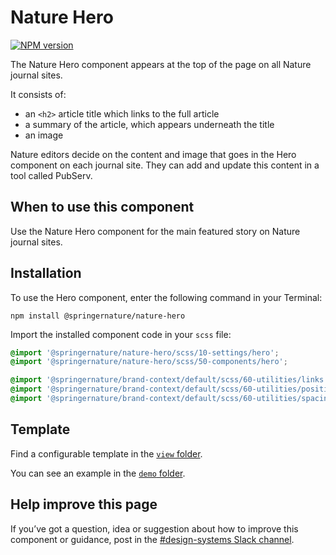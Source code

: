 # Nature Hero

[![NPM version][badge-npm]][info-npm]

The Nature Hero component appears at the top of the page on all Nature journal sites.

It consists of:
- an `<h2>` article title which links to the full article
- a summary of the article, which appears underneath the title
- an image

Nature editors decide on the content and image that goes in the Hero component on each journal site. They can add and update this content in a tool called PubServ. 

## When to use this component

Use the Nature Hero component for the main featured story on Nature journal sites.

## Installation

To use the Hero component, enter the following command in your Terminal:

```
npm install @springernature/nature-hero
```

Import the installed component code in your `scss` file:

```scss
@import '@springernature/nature-hero/scss/10-settings/hero';
@import '@springernature/nature-hero/scss/50-components/hero';

@import '@springernature/brand-context/default/scss/60-utilities/links.scss';
@import '@springernature/brand-context/default/scss/60-utilities/positioning.scss';
@import '@springernature/brand-context/default/scss/60-utilities/spacing.scss';
```

## Template

Find a configurable template in the [`view` folder](https://github.com/springernature/frontend-toolkits/tree/master/toolkits/nature/packages/nature-hero/view). 

You can see an example in the [`demo` folder](https://github.com/springernature/frontend-toolkits/tree/master/toolkits/nature/packages/nature-hero/demo).

## Help improve this page

If you’ve got a question, idea or suggestion about how to improve this component or guidance, post in the [#design-systems Slack channel](https://springernature.slack.com/archives/C75DHBTBP).

[info-npm]: https://www.npmjs.com/package/@springernature/nature-header
[badge-npm]: https://img.shields.io/npm/v/@springernature/nature-header.svg


[info-npm]: https://www.npmjs.com/package/@springernature/nature-hero
[badge-npm]: https://img.shields.io/npm/v/@springernature/nature-hero.svg
